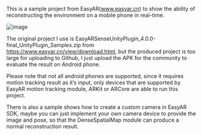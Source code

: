 This is a sample project from EasyAR(www.easyar.cn) to show the ability of reconstructing the environment on a mobile phone in real-time.

![image](https://github.com/CanCanZeng/EasyARSDK4.0_DenseSpatialMap/blob/master/sample.gif)

The original project I use is EasyARSenseUnityPlugin_4.0.0-final_UnityPlugin_Samples.zip  from https://www.easyar.cn/view/download.html, but the produced project is too large for uploading to Github, I just upload the APK for the community to evaluate the result on Android phone.

Please note that not all android phones are supported, since it requires motion tracking result as it’s input, only devices that are supported by EasyAR motion tracking module, ARKit or ARCore are able to run this project. 

There is also a sample shows how to create a custom camera in EasyAR SDK, maybe you can just implement your own camera device to provide the image and pose, so that the DenseSpatialMap module can produce a normal reconstruction result.
